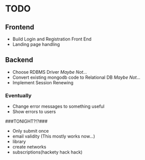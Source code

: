# TODO #
## Frontend ##
* Build Login and Registration Front End
* Landing page handling

## Backend ##
* Choose RDBMS Driver _Maybe Not..._
* Convert existing mongodb code to Relational DB _Maybe Not..._
* Implement Session Renewing

### Eventually ###
* Change error messages to something useful
* Show errors to users

###TONIGHT?!?###
* Only submit once
* email validity (This mostly works now...)
* library
* create networks
* subscriptions(hackety hack hack)


